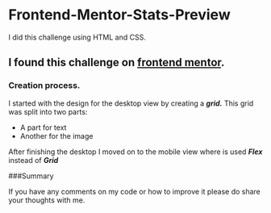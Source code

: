 # Frontend-Mentor-Stats-Preview
I did this challenge using HTML and CSS.

## I found this challenge on [frontend mentor](https://www.frontendmentor.io/challenges/stats-preview-card-component-8JqbgoU62).

### Creation process.

I started with the design for the desktop view by creating a **_grid._**
This grid was split into two parts:
* A part for text
* Another for the image

After finishing the desktop I moved on to the mobile view where is used **_Flex_** instead of **_Grid_**

###Summary

If you have any comments on my code or how to improve it please do share your thoughts with me.

